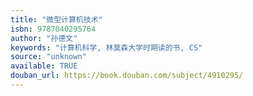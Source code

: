 ```yaml
---
title: "微型计算机技术"
isbn: 9787040295764
author: "孙德文"
keywords: "计算机科学, 林莫森大学时期读的书, CS"
source: "unknown"
available: TRUE
douban_url: https://book.douban.com/subject/4910295/
---
```

